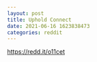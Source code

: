 ```yaml
--- 
layout: post 
title: Uphold Connect 
date: 2021-06-16 1623838473 
categories: reddit 
--- 
```

https://redd.it/o11cet